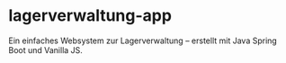 # lagerverwaltung-app
 Ein einfaches Websystem zur Lagerverwaltung – erstellt mit Java Spring Boot und Vanilla JS.

